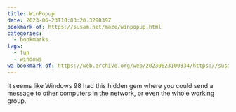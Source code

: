 ```yaml
---
title: WinPopup
date: 2023-06-23T10:03:20.329839Z
bookmark-of: https://susam.net/maze/winpopup.html
categories:
  - bookmarks
tags:
  - fun
  - windows
wa-bookmark-of: https://web.archive.org/web/20230623100334/https://susam.net/maze/winpopup.html
---
```


It seems like Windows 98 had this hidden gem where you could send a message to other computers in the network, or even the whole working group.
